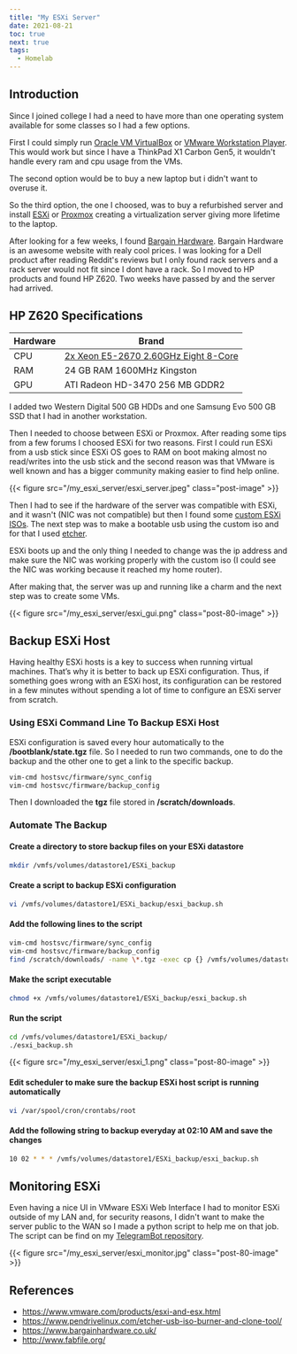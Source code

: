```yaml
---
title: "My ESXi Server"
date: 2021-08-21
toc: true
next: true
tags:
  - Homelab
---
```


## Introduction

Since I joined college I had a need to have more than one operating system available for some classes so I had a few options.

First I could simply run [Oracle VM VirtualBox](https://www.virtualbox.org/) or [VMware Workstation Player](https://www.vmware.com/products/workstation-player.html).
This would work but since I have a ThinkPad X1 Carbon Gen5, it wouldn't handle every ram and cpu usage from the VMs.

The second option would be to buy a new laptop but i didn't want to overuse it.

So the third option, the one I choosed, was to buy a refurbished server and install [ESXi](https://www.vmware.com/products/esxi-and-esx.html) or [Proxmox](https://proxmox.com/en/) creating
a virtualization server giving more lifetime to the laptop.

After looking for a few weeks, I found [Bargain Hardware](https://www.bargainhardware.co.uk/). Bargain Hardware is an awesome website with realy cool prices.
I was looking for a Dell product after reading Reddit's reviews but I only found rack servers and a rack server would not fit since I
dont have a rack. So I moved to HP products and found HP Z620. Two weeks have passed by and the server had arrived.

## HP Z620 Specifications


| Hardware | Brand                                                                                                                  |
|------|----------------------------------------------------------------------------------------------------------------------------|
| CPU    | [2x Xeon E5-2670 2.60GHz Eight 8-Core](https://ark.intel.com/content/www/us/en/ark/products/series/59138/intel-xeon-processor-e5-family.html)                   |
| RAM    | 24 GB RAM 1600MHz Kingston            |
| GPU    | ATI Radeon HD-3470 256 MB GDDR2                                                                                      |

I added two Western Digital 500 GB HDDs and one Samsung Evo 500 GB SSD that I had in another workstation.

Then I needed to choose between ESXi or Proxmox. After reading some tips from a few forums I choosed ESXi for two reasons. First I could run ESXi from 
a usb stick since ESXi OS goes to RAM on boot making almost no read/writes into the usb stick and the second reason was that VMware is well known and has a bigger community making easier to find
help online.


{{< figure src="/my_esxi_server/esxi_server.jpeg" class="post-image" >}}


Then I had to see if the hardware of the server was compatible with ESXi, and it wasn't (NIC was not compatible) but then I found some [custom ESXi ISOs](https://rodrigolira.eti.br/isos-esxi-customizadas/). The next step was to make a bootable usb using the custom iso and for that I used [etcher](https://www.balena.io/etcher/).

ESXi boots up and the only thing I needed to change was the ip address and make sure the NIC was working properly with the custom iso (I could see the NIC was working because it reached my home router).

After making that, the server was up and running like a charm and the next step was to create some VMs.

{{< figure src="/my_esxi_server/esxi_gui.png" class="post-80-image" >}}


## Backup ESXi Host

Having healthy ESXi hosts is a key to success when running virtual machines. That’s why it is better to back up ESXi configuration. Thus, if something goes wrong with an ESXi host, its configuration can be restored in a few minutes without spending a lot of time to configure an ESXi server from scratch.

### Using ESXi Command Line To Backup ESXi Host

ESXi configuration is saved every hour automatically to the **/bootblank/state.tgz** file. So I needed to run two commands, one to do the backup and the other one to get a link to the specific backup.

```bash
vim-cmd hostsvc/firmware/sync_config
vim-cmd hostsvc/firmware/backup_config
```

Then I downloaded the **tgz** file stored in **/scratch/downloads**.

### Automate The Backup

#### Create a directory to store backup files on your ESXi datastore

```bash
mkdir /vmfs/volumes/datastore1/ESXi_backup
```

#### Create a script to backup ESXi configuration

```bash
vi /vmfs/volumes/datastore1/ESXi_backup/esxi_backup.sh
```

#### Add the following lines to the script

```bash
vim-cmd hostsvc/firmware/sync_config
vim-cmd hostsvc/firmware/backup_config
find /scratch/downloads/ -name \*.tgz -exec cp {} /vmfs/volumes/datastore1/ESXi_backup/ESXi_config_backup_$(date +'%Y%m%d_%H%M%S').tgz \;
```

#### Make the script executable

```bash
chmod +x /vmfs/volumes/datastore1/ESXi_backup/esxi_backup.sh
```

#### Run the script

```bash
cd /vmfs/volumes/datastore1/ESXi_backup/
./esxi_backup.sh
```

{{< figure src="/my_esxi_server/esxi_1.png" class="post-80-image" >}}


#### Edit scheduler to make sure the backup ESXi host script is running automatically

```bash
vi /var/spool/cron/crontabs/root
```

#### Add the following string to backup everyday at 02:10 AM and save the changes

```bash
10 02 * * * /vmfs/volumes/datastore1/ESXi_backup/esxi_backup.sh
```

## Monitoring ESXi

Even having a nice UI in VMware ESXi Web Interface I had to monitor ESXi outside of my LAN and, for security reasons, I didn't want to make the server public to the WAN so I made a python script to help me on that job. The script can be find on my [TelegramBot repository](https://github.com/BrunoTeixeira1996/TelegramBot/blob/main/src/modules/esxi.py).

{{< figure src="/my_esxi_server/esxi_monitor.jpg" class="post-80-image" >}}





## References

* https://www.vmware.com/products/esxi-and-esx.html
* https://www.pendrivelinux.com/etcher-usb-iso-burner-and-clone-tool/
* https://www.bargainhardware.co.uk/
* http://www.fabfile.org/
